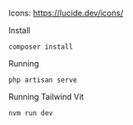 Icons: https://lucide.dev/icons/

Install

```console
composer install
```

Running

```console
php artisan serve
```

Running Tailwind Vit

```console
nvm run dev
```
